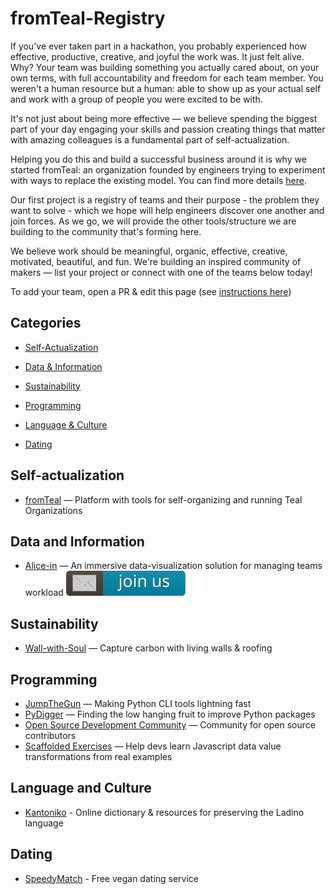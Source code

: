 # fromTeal-Registry
If you've ever taken part in a hackathon, you probably experienced how effective, productive, creative, and joyful the work was. It just felt alive. Why? Your team was building something you actually cared about, on your own terms, with full accountability and freedom for each team member. You weren't a human resource but a human: able to show up as your actual self and work with a group of people you were excited to be with.

It's not just about being more effective — we believe spending the biggest part of your day engaging your skills and passion creating things that matter with amazing colleagues is a fundamental part of self-actualization.

Helping you do this and build a successful business around it is why we started fromTeal: an organization founded by engineers trying to experiment with ways to replace the existing model. You can find more details [here](idea.md).

Our first project is a registry of teams and their purpose - the problem they want to solve - which we hope will help engineers discover one another and join forces. As we go, we will provide the other tools/structure we are building to the community that's forming here. 

We believe work should be meaningful, organic, effective, creative, motivated, beautiful, and fun. We're building an inspired community of makers — list your project or connect with one of the teams below today!


To add your team, open a PR & edit this page (see [instructions here](instructions.md)) 


## Categories

<!-- toc -->
- [Self-Actualization](#self-actualization)

- [Data & Information](#data-and-information)

- [Sustainability](#sustainability)
  
- [Programming](#programming)

- [Language & Culture](#language-and-culture)

- [Dating](#dating)
  
<!-- tocstop -->
## Self-actualization

* [fromTeal](http://www.fromteal.com/) — Platform with tools for self-organizing and running Teal Organizations

## Data and Information

* [Alice-in](https://aliceai.app) — An immersive data-visualization solution for managing teams workload [![Join us](badge.svg)](https://docs.google.com/forms/d/e/1FAIpQLSfZJNjuUIuFk5638F5-mo95M1mdtsRGmcLyRPKdtRcJz2Cxpg/viewform?usp=sf_link)


## Sustainability

* [Wall-with-Soul](https://wall-with-soul.webflow.io) — Capture carbon with living walls & roofing

## Programming

* [JumpTheGun](https://github.com/taleinat/jumpthegun) — Making Python CLI tools lightning fast
* [PyDigger](https://pydigger.com) — Finding the low hanging fruit to improve Python packages
* [Open Source Development Community](https://osdc.zulipchat.com/) — Community for open source contributors
* [Scaffolded Exercises](https://github.com/gobid/scaffolded-exercises) — Help devs learn Javascript data value transformations from real examples

## Language and Culture

* [Kantoniko](https://kantoniko.com) - Online dictionary & resources for preserving the Ladino language

## Dating

* [SpeedyMatch](https://en.speedymatch.com) - Free vegan dating service
